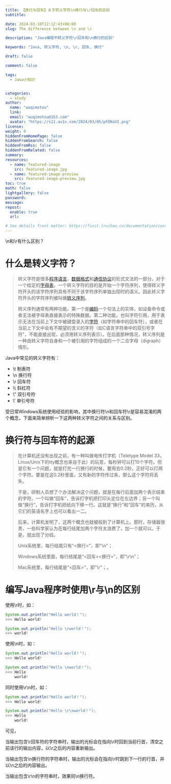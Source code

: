 ```yaml
---
title: 【换行与回车】关于转义字符\n换行与\r回车的区别
subtitle:

date: 2024-03-10T12:12:43+08:00
slug: The difference between \n and \r 

description: "Java编程中转义字符\r回车和\n换行的区别"

keywords: "Java, 转义字符, \n, \r, 回车, 换行"

draft: false

comment: false

tags:
  - Java小知识


categories:
  - study
author:
  name: "wuqimotou"
  link:
  email: "wuqimotou@163.com"
  avatar: "https://s11.ax1x.com/2024/03/05/pFDNaVI.png"
license:
weight: 0
hiddenFromHomePage: false
hiddenFromSearch: false
hiddenFromRss: false
hiddenFromRelated: false
summary:
resources:
  - name: featured-image
    src: featured-image.jpg
  - name: featured-image-preview
    src: featured-image-preview.jpg
toc: true
math: false
lightgallery: false
password:
message:
repost:
  enable: true
  url:

# See details front matter: https://fixit.lruihao.cn/documentation/content-management/introduction/#front-matter
---
```


\n和\r有什么区别？

<!--more-->

# 什么是转义字符？

> 转义字符是很多[程序语言](https://baike.baidu.com/item/程序语言/10696489?fromModule=lemma_inlink)、[数据格式](https://baike.baidu.com/item/数据格式/5198733?fromModule=lemma_inlink)和[通信协议](https://baike.baidu.com/item/通信协议/3351624?fromModule=lemma_inlink)的形式文法的一部分。对于一个给定的[字母表](https://baike.baidu.com/item/字母表/1314769?fromModule=lemma_inlink)，一个转义字符的目的是开始一个字符序列，使得转义字符开头的该字符序列具有不同于该字符序列单独出现时的语义。因此转义字符开头的字符序列被叫做[转义序列](https://baike.baidu.com/item/转义序列/2482443?fromModule=lemma_inlink)。
>
> 转义序列通常有两种功能。第一个是[编码](https://baike.baidu.com/item/编码/80092?fromModule=lemma_inlink)一个句法上的实体，如设备命令或者无法被字母表直接表示的特殊数据。第二种功能，也叫字符引用，用于表示无法在当前上下文中被键盘录入的[字符](https://baike.baidu.com/item/字符/4768913?fromModule=lemma_inlink)（如字符串中的回车符），或者在当前上下文中会有不期望的含义的字符（如C语言字符串中的双引号字符"，不能直接出现，必须用转义序列表示）。在后面那种情况，转义序列是一种由转义字符自身和一个被引用的字符组成的一个二合字母（digraph）情形。

Java中常见的转义字符有：

- \t	制表符
- \n       换行符
- \r        回车符
- \\\        斜杠符
- \\"        双引号符
- \\'         单引号符

受日常Windows系统使用经验的影响，其中换行符\n和回车符\r是容易混淆的两个概念，下面来简单辨析一下这两种转义字符之间的关系与区别。

# 换行符与回车符的起源

> 在计算机还没有出现之前，有一种叫做电传打字机（Teletype Model 33，Linux/Unix下的tty概念也来自于此）的玩意，每秒钟可以打10个字符。但是它有一个问题，就是打完一行换行的时候，要用去0.2秒，正好可以打两个字符。要是在这0.2秒里面，又有新的字符传过来，那么这个字符将丢失。
>
> 于是，研制人员想了个办法解决这个问题，就是在每行后面加两个表示结束的字符。一个叫做“回车”，告诉打字机把打印头定位在左边界；另一个叫做“换行”，告诉打字机把纸向下移一行。这就是“换行”和“回车”的来历，从它们的英语名字上也可以看出一二。
>
> 后来，计算机发明了，这两个概念也就被般到了计算机上。那时，存储器很贵，一些科学家认为在每行结尾加两个字符太浪费了，加一个就可以。于是，就出现了分歧。
>
> Unix系统里，每行结尾只有“<换行>”，即"\n"；
>
> Windows系统里面，每行结尾是“<回车><换行>”，即“\r\n”；
>
> Mac系统里，每行结尾是“<回车>”，即"\r"；。

# 编写Java程序时使用\r与\n的区别

使用\r时，如：

~~~java
System.out.println("Hello world！");
>>> Hello world!

System.out.println("Hello \rworld！");
>>> world!
~~~

使用\n时，如：

~~~java
System.out.println("Hello world！");
>>> Hello world!

System.out.println("Hello \nworld！");
>>> Hello 
    world!
~~~

同时使用\r\n时，如：

~~~java
System.out.println("Hello world！");
>>> Hello world!

System.out.println("Hello \r\nworld！");
>>> Hello 
    world!
~~~

可见，

当输出包含\r回车符的字符串时，输出的光标会在指向\r时回到当前行首，清空之前该行的输出内容，以\r之后的内容重新输出。

当输出包含\n换行符的字符串时，输出的光标会在指向\r时跳到下一行的行首，并以\n之后的内容输出。

当输出包含\r\n的字符串时，效果同\n换行符。
